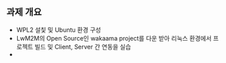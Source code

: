 ## 과제 개요

- WPL2 설칯 및 Ubuntu 환경 구성
- LwM2M의 Open Source인 wakaama project를 다운 받아 리눅스 환경에서 프로젝트 빌드 및 Client, Server 간 연동을 실습
-
